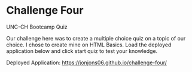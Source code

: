 # Challenge Four

UNC-CH Bootcamp Quiz

Our challenge here was to create a multiple choice quiz on a topic of our choice. I chose to create mine on HTML Basics. Load the deployed application below and click start quiz to test your knowledge.

Deployed Application: <https://jonjons06.github.io/challenge-four/>
